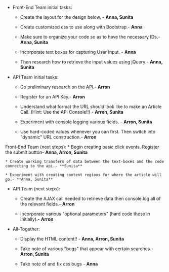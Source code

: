 * Front-End Team initial tasks:

    * Create the layout for the design below. - **Anna, Sunita**

    * Create customized css to use along with Bootstrap.- **Anna**

    * Make sure to organize your code so as to have the necessary IDs.- **Anna, Sunita**

    * Incorporate text boxes for capturing User Input. - **Anna**

    * Then research how to retrieve the input values using jQuery - **Anna, Sunita**

* API Team initial tasks:

    * Do preliminary research on the [API](http://developer.nytimes.com/article_search_v2.json).- **Arron**

    * Register for an API Key.- **Arron**

    * Understand what format the URL should look like to make an Article Call. (Hint: Use the API Console!!) - **Arron, Sunita**

    * Experiment with console logging various fields. - **Arron, Sunita**

	* Use hard-coded values whenever you can first. Then switch into "dynamic" URL construction.- **Arron**

Front-End Team (next steps):
    * Begin creating basic click events. Register the submit button- **Anna, Arron, Sunita**

    * Create working transfers of data between the text-boxes and the code connecting to the api.- **Sunita**

    * Experiment with creating content regions for where the article will go.- **Anna, Sunita**

* API Team (next steps):
    * Create the AJAX call needed to retrieve data then console.log all of the relevant fields.- **Arron**

    * Incorporate various "optional parameters" (hard code these in initially).- **Arron**


* All-Together:

    * Display the HTML content!! - **Anna, Arron, Sunita**

    * Take note of various "bugs" that appear with certain searches.- **Arron, Sunita**

	* Take note of and fix css bugs - **Anna**
